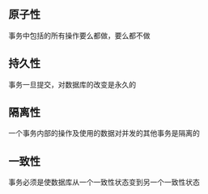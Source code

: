 ## 原子性
事务中包括的所有操作要么都做，要么都不做

## 持久性
事务一旦提交，对数据库的改变是永久的

## 隔离性
一个事务内部的操作及使用的数据对并发的其他事务是隔离的

## 一致性
事务必须是使数据库从一个一致性状态变到另一个一致性状态
